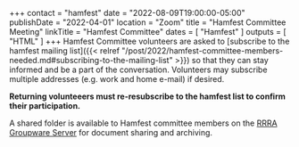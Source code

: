 +++
contact = "hamfest"
date = "2022-08-09T19:00:00-05:00"
publishDate = "2022-04-01"
location = "Zoom"
title = "Hamfest Committee Meeting"
linkTitle = "Hamfest Committee"
dates = [ "Hamfest" ]
outputs = [ "HTML" ]
+++
Hamfest Committee volunteers are asked to [subscribe to the hamfest
mailing list]({{< relref "/post/2022/hamfest-committee-members-needed.md#subscribing-to-the-mailing-list" >}})
so that they can stay informed and be a part of the
conversation. Volunteers may subscribe multiple addresses
(e.g. work and home e-mail) if desired.

**Returning volunteeers must re-resubscribe to the hamfest list to
confirm their participation.**

A shared folder is available to Hamfest committee
members on the <a href="https://cloud.rrra.org" rel="nofollow">RRRA
Groupware Server</a> for document sharing and archiving.

